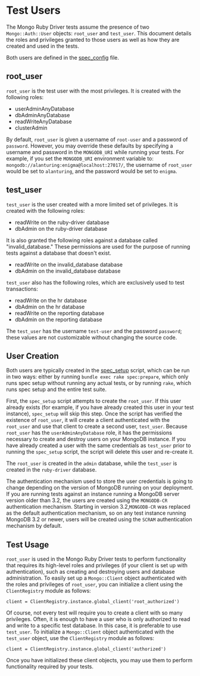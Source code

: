 # Test Users

The Mongo Ruby Driver tests assume the presence of two `Mongo::Auth::User` objects:
`root_user` and `test_user`. This document details the roles and privileges granted
to those users as well as how they are created and used in the tests.

Both users are defined in the [spec_config](../spec/spec_config.rb#L376) file.

## root_user
`root_user` is the test user with the most privileges. It is created with the following roles:
- userAdminAnyDatabase
- dbAdminAnyDatabase
- readWriteAnyDatabase
- clusterAdmin

By default, `root_user` is given a username of `root-user` and a password of `password`.
However, you may override these defaults by specifying a username and password in the
`MONGODB_URI` while running your tests. For example, if you set the `MONGODB_URI` environment
variable to: `mongodb://alanturing:enigma@localhost:27017/`, the username
of `root_user` would be set to `alanturing`, and the password would be set to `enigma`.

## test_user
`test_user` is the user created with a more limited set of privileges. It is created with the following
roles:
- readWrite on the ruby-driver database
- dbAdmin on the ruby-driver database

It is also granted the following roles against a database called "invalid_database." These permissions are used for the purpose of running tests against a database that doesn't exist.
- readWrite on the invalid_database database
- dbAdmin on the invalid_database database

`test_user` also has the following roles, which are exclusively used to test transactions:
- readWrite on the hr database
- dbAdmin on the hr database
- readWrite on the reporting database
- dbAdmin on the reporting database

The `test_user` has the username `test-user` and the password `password`; these values are not customizable without changing the source code.

## User Creation

Both users are typically created in the [spec_setup](spec/spec_setup.rb) script, which can be
run in two ways: either by running `bundle exec rake spec:prepare`, which only runs spec setup without
running any actual tests, or by running `rake`, which runs spec setup and the entire test suite.

First, the `spec_setup` script attempts to create the `root_user`. If this user already exists (for example,
if you have already created this user in your test instance), `spec_setup` will skip this step. Once
the script has verified the existence of `root_user`, it will create a client authenticated with the `root_user` and use that client to create a second user, `test_user`. Because `root_user` has the `userAdminAnyDatabase` role, it has the permissions necessary to create and destroy users on your MongoDB instance. If you have already created a user with the same credentials as `test_user` prior to running
the `spec_setup` script, the script will delete this user and re-create it.

The `root_user` is created in the `admin` database, while the `test_user` is created in the `ruby-driver`
database.

The authentication mechanism used to store the user credentials is going to change depending on the version of MongoDB running on your deployment. If you are running tests against an instance running a MongoDB server version older than 3.2, the users are created using the `MONGODB-CR` authentication mechanism. Starting in version 3.2,`MONGODB-CR` was replaced as the default authentication mechanism, so on any test instance running MongoDB 3.2 or newer, users will be created using the `SCRAM` authentication mechanism by default.

## Test Usage

`root_user` is used in the Mongo Ruby Driver tests to perform functionality that requires its high-level
roles and privileges (if your client is set up with authentication), such as creating and destroying users and database administration. To easily set up a `Mongo::Client` object authenticated with the roles and privileges of `root_user`, you can initialize a client using the `ClientRegistry` module as follows:

```
client = ClientRegistry.instance.global_client('root_authorized')
```

Of course, not every test will require you to create a client with so many privileges. Often, it is enough
to have a user who is only authorized to read and write to a specific test database. In this case, it is preferable to use `test_user`. To initialize a `Mongo::Client` object authenticated with the `test_user` object, use the `ClientRegistry` module as follows:

```
client = ClientRegistry.instance.global_client('authorized')
```

Once you have initialized these client objects, you may use them to perform functionality required by your tests.
